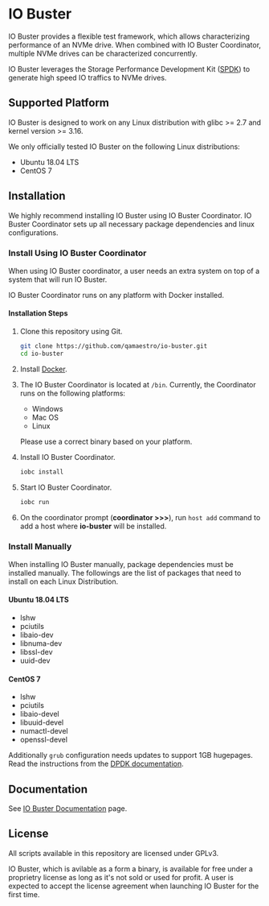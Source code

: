 # IO Buster

IO Buster provides a flexible test framework, which allows characterizing
performance of an NVMe drive. When combined with IO Buster Coordinator, multiple
NVMe drives can be characterized concurrently.

IO Buster leverages the Storage Performance Development Kit
([SPDK](http://www.spdk.io/)) to generate high speed IO traffics to NVMe drives.

## Supported Platform

IO Buster is designed to work on any Linux distribution with glibc >= 2.7 and
kernel version >= 3.16.

We only officially tested IO Buster on the following Linux distributions:
- Ubuntu 18.04 LTS
- CentOS 7

## Installation

We highly recommend installing IO Buster using IO Buster Coordinator. IO Buster
Coordinator sets up all necessary package dependencies and linux configurations.

### Install Using IO Buster Coordinator

When using IO Buster coordinator, a user needs an extra system on top of a
system that will run IO Buster.

IO Buster Coordinator runs on any platform with Docker installed.

#### Installation Steps

1. Clone this repository using Git.

    ```bash
    git clone https://github.com/qamaestro/io-buster.git
    cd io-buster
    ```

1. Install [Docker](https://docs.docker.com/install/).

1. The IO Buster Coordinator is located at `/bin`. Currently, the Coordinator
runs on the following platforms:
    - Windows
    - Mac OS
    - Linux

    Please use a correct binary based on your platform.

1. Install IO Buster Coordinator.

    ```bash
    iobc install
    ```

2. Start IO Buster Coordinator.
   
   ```bash
   iobc run
   ```

3. On the coordinator prompt (**coordinator >>>**), run `host add` command to 
add a host where **io-buster** will be installed. 

### Install Manually

When installing IO Buster manually, package dependencies must be installed 
manually. The followings are the list of packages that need to install on each
Linux Distribution.

#### Ubuntu 18.04 LTS

- lshw
- pciutils
- libaio-dev
- libnuma-dev
- libssl-dev
- uuid-dev

#### CentOS 7

- lshw
- pciutils
- libaio-devel
- libuuid-devel
- numactl-devel
- openssl-devel

Additionally `grub` configuration needs updates to support 1GB hugepages.
Read the instructions from the [DPDK documentation](https://rb.gy/gu7jpd).

## Documentation

See [IO Buster Documentation](https://qamaestro.github.io/io-buster/) page.

## License

All scripts available in this repository are licensed under GPLv3.

IO Buster, which is avilable as a form a binary, is available for free under a
proprietry license as long as it's not sold or used for profit. A user is
expected to accept the license agreement when launching IO Buster for the
first time.
